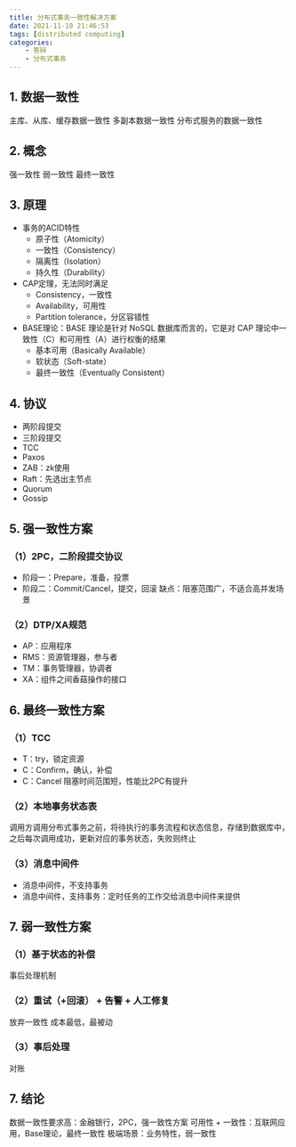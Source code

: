 ```yaml
---
title: 分布式事务一致性解决方案
date: 2021-11-10 21:46:53
tags: [distributed computing]
categories:
	- 答辩
	- 分布式事务
---
```


## 1. 数据一致性
主库、从库、缓存数据一致性
多副本数据一致性
分布式服务的数据一致性

## 2. 概念
强一致性
弱一致性
最终一致性

## 3. 原理
- 事务的ACID特性
	- 原子性（Atomicity）
	- 一致性（Consistency）
	- 隔离性（Isolation）
	- 持久性（Durability）
- CAP定理，无法同时满足
	- Consistency，一致性
	- Availability，可用性
	- Partition tolerance，分区容错性
- BASE理论：BASE 理论是针对 NoSQL 数据库而言的，它是对 CAP 理论中一致性（C）和可用性（A）进行权衡的结果
	- 基本可用（Basically Available）
	- 软状态（Soft-state）
	- 最终一致性（Eventually Consistent）

## 4. 协议
- 两阶段提交
- 三阶段提交
- TCC
- Paxos
- ZAB：zk使用
- Raft：先选出主节点
- Quorum
- Gossip

## 5. 强一致性方案

### （1）2PC，二阶段提交协议
- 阶段一：Prepare，准备，投票
- 阶段二：Commit/Cancel，提交，回滚
缺点：阻塞范围广，不适合高并发场景

### （2）DTP/XA规范
- AP：应用程序
- RMS：资源管理器，参与者
- TM：事务管理器，协调者
- XA：组件之间香菇操作的接口

## 6. 最终一致性方案

### （1）TCC
- T：try，锁定资源
- C：Confirm，确认，补偿
- C：Cancel
阻塞时间范围短，性能比2PC有提升

### （2）本地事务状态表
调用方调用分布式事务之前，将待执行的事务流程和状态信息，存储到数据库中，之后每次调用成功，更新对应的事务状态，失败则终止

### （3）消息中间件
- 消息中间件，不支持事务
- 消息中间件，支持事务：定时任务的工作交给消息中间件来提供

## 7. 弱一致性方案

### （1）基于状态的补偿
事后处理机制

### （2）重试（+回滚） + 告警 + 人工修复
放弃一致性
成本最低，最被动

### （3）事后处理
对账

## 7. 结论
数据一致性要求高：金融银行，2PC，强一致性方案
可用性 + 一致性：互联网应用，Base理论，最终一致性
极端场景：业务特性，弱一致性
